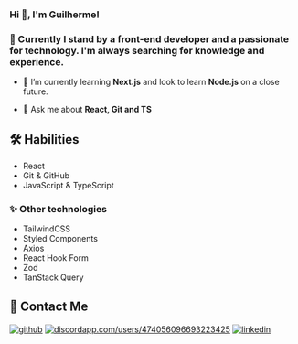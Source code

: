 ### Hi 👋, I'm Guilherme!
### 🚀 Currently I stand by a front-end developer and a passionate for technology. I'm always searching for knowledge and experience.

- 🌱 I’m currently learning **Next.js** and look to learn **Node.js** on a close future.

- 💬 Ask me about **React, Git and TS**


## 🛠 Habilities
- React
- Git & GitHub
- JavaScript & TypeScript

### ✨ Other technologies
- TailwindCSS
- Styled Components
- Axios
- React Hook Form
- Zod
- TanStack Query


## 📱 Contact Me

<p align="left">
<a href="https://github.com/xbozo" target="blank"><img align="center" src="https://img.shields.io/badge/GitHub-100000?style=for-the-badge&logo=github&logoColor=white" alt="github" /></a>
<a href="https://discord.gg/discordapp.com/users/474056096693223425" target="blank"><img align="center" src="https://img.shields.io/badge/Discord-7289DA?style=for-the-badge&logo=discord&logoColor=white" alt="discordapp.com/users/474056096693223425" /></a>
<a href="https://linkedin.com/in/guilherme-viana-291a20268" target="blank"><img align="center" src="https://img.shields.io/badge/linkedin-0A66C2?style=for-the-badge&logo=linkedin&logoColor=white" alt="linkedin" /></a>
</p>

